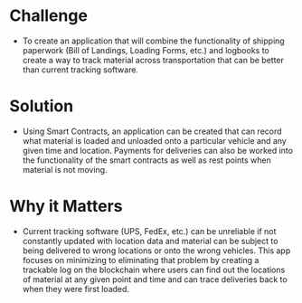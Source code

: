 # Challenge
- To create an application that will combine the functionality of shipping paperwork (Bill of Landings, Loading Forms, etc.) and logbooks to create a way to track material across transportation that can be better than current tracking software.

# Solution
- Using Smart Contracts, an application can be created that can record what material is loaded and unloaded onto a particular vehicle and any given time and location. Payments for deliveries can also be worked into the functionality of the smart contracts as well as rest points when material is not moving.

# Why it Matters
- Current tracking software (UPS, FedEx, etc.) can be unreliable if not constantly updated with location data and material can be subject to being delivered to wrong locations or onto the wrong vehicles. This app focuses on minimizing to eliminating that problem by creating a trackable log on the blockchain where users can find out the locations of material at any given point and time and can trace deliveries back to when they were first loaded.
  

